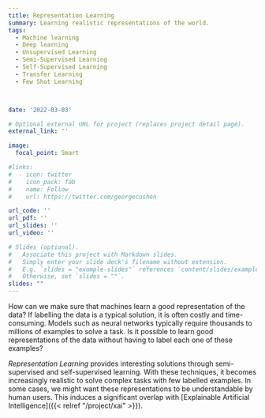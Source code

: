 ```yaml
---
title: Representation Learning
summary: Learning realistic representations of the world.
tags:
  - Machine learning
  - Deep learning
  - Unsupervised Learning
  - Semi-Supervised Learning
  - Self-Supervised Learning
  - Transfer Learning
  - Few Shot Learning



date: '2022-03-03'

# Optional external URL for project (replaces project detail page).
external_link: ''

image:
  focal_point: Smart

#links:
#  - icon: twitter
#    icon_pack: fab
#    name: Follow
#    url: https://twitter.com/georgecushen

url_code: ''
url_pdf: ''
url_slides: ''
url_video: ''

# Slides (optional).
#   Associate this project with Markdown slides.
#   Simply enter your slide deck's filename without extension.
#   E.g. `slides = "example-slides"` references `content/slides/example-slides.md`.
#   Otherwise, set `slides = ""`.
slides: ""
---
```


How can we make sure that machines learn a good representation of the data? If labelling the data is a typical solution, it is often costly and time-consuming. Models such as neural networks typically require thousands to millions of examples to solve a task. Is it possible to learn good representations of the data without having to label each one of these examples?

*Representation Learning* provides interesting solutions through semi-supervised and self-supervised learning. With these techniques, it becomes increasingly realistic to solve complex tasks with few labelled examples. In some cases, we might want these representations to be understandable by human users. This induces a significant overlap with [Explainable Artificial Intelligence]({{< relref "/project/xai" >}}).
